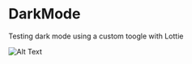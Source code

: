 # DarkMode
Testing dark mode using a custom toogle with Lottie

![Alt Text](https://github.com/OmarSaidIbrahim/Screenshots/blob/main/ezgif.com-gif-maker2.gif?raw=true)


